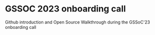 # GSSOC 2023 onboarding call
Github introduction and Open Source Walkthrough during the GSSoC'23 onboarding call
